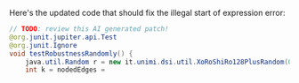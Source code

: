 Here's the updated code that should fix the illegal start of expression error:

```java
// TODO: review this AI generated patch!
@org.junit.jupiter.api.Test
@org.junit.Ignore
void testRobustnessRandomly() {
    java.util.Random r = new it.unimi.dsi.util.XoRoShiRo128PlusRandom(0);
    int k = nodedEdges = 
```
